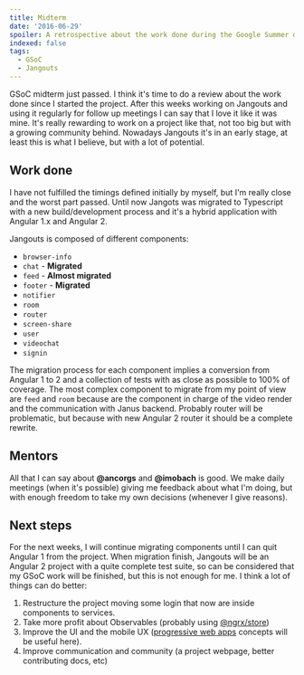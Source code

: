 ```yaml
---
title: Midterm
date: '2016-06-29'
spoiler: A retrospective about the work done during the Google Summer of code.
indexed: false
tags:
  - GSoC
  - Jangouts
---
```


GSoC midterm just passed. I think it's time to do a review about the work done
since I started the project. After this weeks working on Jangouts and using it
regularly for follow up meetings I can say that I love it like it was mine.
It's really rewarding to work on a project like that, not too big but with a
growing community behind. Nowadays Jangouts it's in an early stage, at least this
is what I believe, but with a lot of potential.

## Work done

I have not fulfilled the timings defined initially by myself, but I'm really
close and the worst part passed. Until now Jangots was migrated to Typescript
with a new build/development process and it's a hybrid application with
Angular 1.x and Angular 2.

Jangouts is composed of different components:

- `browser-info`
- `chat` - **Migrated**
- `feed` - **Almost migrated**
- `footer` - **Migrated**
- `notifier`
- `room`
- `router`
- `screen-share`
- `user`
- `videochat`
- `signin`

The migration process for each component implies a conversion from Angular 1 to
2 and a collection of tests with as close as possible to 100% of coverage. The
most complex component to migrate from my point of view are `feed` and `room`
because are the component in charge of the video render and the communication
with Janus backend. Probably router will be problematic, but because with new
Angular 2 router it should be a complete rewrite.

## Mentors

All that I can say about **@ancorgs** and **@imobach** is good. We make daily meetings
(when it's possible) giving me feedback about what I'm doing, but with enough
freedom to take my own decisions (whenever I give reasons).

## Next steps

For the next weeks, I will continue migrating components until I can quit Angular
1 from the project. When migration finish, Jangouts will be an Angular 2 project
with a quite complete test suite, so can be considered that my GSoC work will be
finished, but this is not enough for me. I think a lot of things can do
better:

1. Restructure the project moving some login that now are inside components to services.
1. Take more profit about Observables (probably using [@ngrx/store](https://github.com/ngrx/store))
1. Improve the UI and the mobile UX ([progressive web apps](https://developers.google.com/web/progressive-web-apps/) concepts will be useful here).
1. Improve communication and community (a project webpage, better contributing docs, etc)
